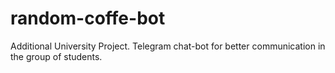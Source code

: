 # random-coffe-bot
Additional University Project. Telegram chat-bot for better communication in the group of students.

